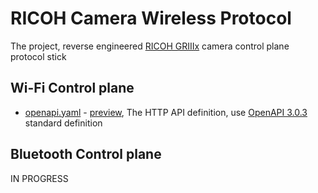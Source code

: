 # RICOH Camera Wireless Protocol

The project, reverse engineered [RICOH GRIIIx][gr3] camera control plane protocol stick

[gr3]: https://www.ricoh-imaging.co.jp/english/products/gr-3/

## Wi-Fi Control plane

- [openapi.yaml](openapi.yaml) - [preview], The HTTP API definition, use [OpenAPI 3.0.3][oas3] standard definition

[oas3]: https://spec.openapis.org/oas/v3.0.3
[preview]: https://petstore.swagger.io/?url=https://raw.githubusercontent.com/CursedHardware/ricoh-wireless-protocol/main/openapi.yaml

## Bluetooth Control plane

IN PROGRESS
